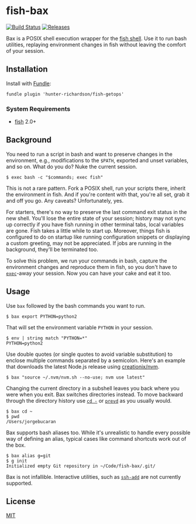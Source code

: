 # fish-bax

[![Build Status](https://img.shields.io/travis/jorgebucaran/fish-bax.svg)](https://travis-ci.org/jorgebucaran/fish-bax)
[![Releases](https://img.shields.io/github/release/jorgebucaran/fish-bax.svg?label=latest)](https://github.com/jorgebucaran/fish-bax/releases)

Bax is a POSIX shell execution wrapper for the <a href="https://fishshell.com" title="friendly interactive shell">fish shell</a>. Use it to run bash utilities, replaying environment changes in fish without leaving the comfort of your session.

## Installation

Install with [Fundle](https://github.com/danhper/fundle):

```
fundle plugin 'hunter-richardson/fish-getops'
```

### System Requirements

- [fish](https://github.com/fishshell) 2.0+

## Background

You need to run a script in bash and want to preserve changes in the environment, e.g., modifications to the `$PATH`, exported and unset variables, and so on. What do you do? Nuke the current session.

```console
$ exec bash -c "$commands; exec fish"
```

This is not a rare pattern. Fork a POSIX shell, run your scripts there, inherit the environment in fish. And if you're content with that, you're all set, grab it and off you go. Any caveats? Unfortunately, yes.

For starters, there's no way to preserve the last command exit status in the new shell. You'll lose the entire state of your session; history may not sync up correctly if you have fish running in other terminal tabs, local variables are gone. Fish takes a little while to start up. Moreover, things fish is configured to do on startup like running configuration snippets or displaying a custom greeting, may not be appreciated. If jobs are running in the background, they'll be terminated too.

To solve this problem, we run your commands in bash, capture the environment changes and reproduce them in fish, so you don't have to [`exec`](https://fishshell.com/docs/current/commands.html#exec)-away your session. Now you can have your cake and eat it too.

## Usage

Use `bax` followed by the bash commands you want to run.

```console
$ bax export PYTHON=python2
```

That will set the environment variable `PYTHON` in your session.

```console
$ env | string match "PYTHON=*"
PYTHON=python2
```

Use double quotes (or single quotes to avoid variable substitution) to enclose multiple commands separated by a semicolon. Here's an example that downloads the latest Node.js release using [creationix/nvm](https://github.com/creationix/nvm).

```console
$ bax "source ~/.nvm/nvm.sh --no-use; nvm use latest"
```

Changing the current directory in a subshell leaves you back where you were when you exit. Bax switches directories instead. To move backward through the directory history use [`cd -`](https://fishshell.com/docs/current/commands.html#cd) or [`prevd`](https://fishshell.com/docs/current/commands.html#prevd) as you usually would.

```console
$ bax cd ~
$ pwd
/Users/jorgebucaran
```

Bax supports bash aliases too. While it's unrealistic to handle every possible way of defining an alias, typical cases like command shortcuts work out of the box.

```console
$ bax alias g=git
$ g init
Initialized empty Git repository in ~/Code/fish-bax/.git/
```

Bax is not infallible. Interactive utilities, such as [`ssh-add`](http://man7.org/linux/man-pages/man1/ssh-add.1.html) are not currently supported.

## License

[MIT](LICENSE.md)
